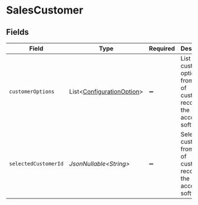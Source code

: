 # SalesCustomer


## Fields

| Field                                                                                  | Type                                                                                   | Required                                                                               | Description                                                                            |
| -------------------------------------------------------------------------------------- | -------------------------------------------------------------------------------------- | -------------------------------------------------------------------------------------- | -------------------------------------------------------------------------------------- |
| `customerOptions`                                                                      | List\<[ConfigurationOption](../../models/components/ConfigurationOption.md)>           | :heavy_minus_sign:                                                                     | List of customer options from the list of customer records on the accounting software. |
| `selectedCustomerId`                                                                   | *JsonNullable\<String>*                                                                | :heavy_minus_sign:                                                                     | Selected customer id from the list of customer records on the accounting software.     |